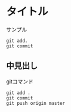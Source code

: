# タイトル

サンプル

```
git add.
git commit
```

## 中見出し

gitコマンド

```
git add .
git commit
git push origin master
```

 
